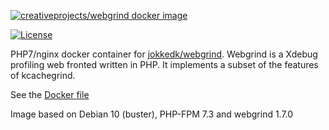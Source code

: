 [![creativeprojects/webgrind docker image](http://dockeri.co/image/creativeprojects/webgrind)](https://registry.hub.docker.com/u/creativeprojects/webgrind/)

[![License](https://img.shields.io/:license-mit-blue.svg?style=flat-square)](http://badges.mit-license.org)

PHP7/nginx docker container for [jokkedk/webgrind](https://github.com/jokkedk/webgrind).
Webgrind is a Xdebug profiling web fronted written in PHP. It implements a subset of the features of kcachegrind.

See the [Docker file](https://github.com/creativeprojects/webgrind.docker/blob/master/Dockerfile)

Image based on Debian 10 (buster), PHP-FPM 7.3 and webgrind 1.7.0
